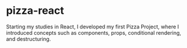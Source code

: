 # pizza-react
Starting my studies in React, I developed my first Pizza Project, where I introduced concepts such as components, props, conditional rendering, and destructuring.





